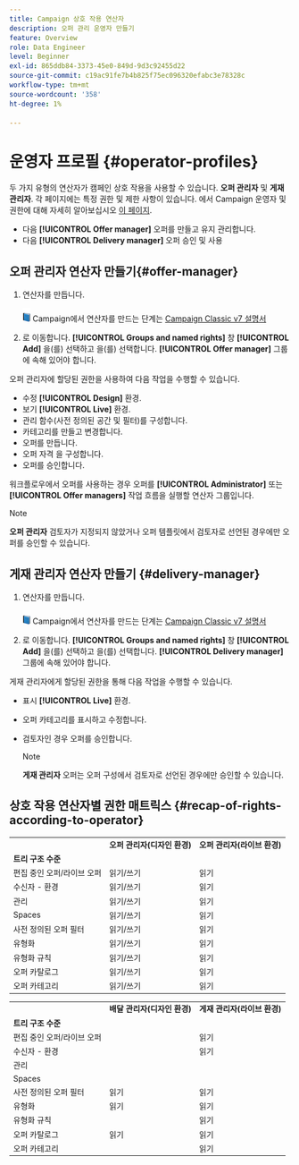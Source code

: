 ```yaml
---
title: Campaign 상호 작용 연산자
description: 오퍼 관리 운영자 만들기
feature: Overview
role: Data Engineer
level: Beginner
exl-id: 865ddb84-3373-45e0-849d-9d3c92455d22
source-git-commit: c19ac91fe7b4b825f75ec096320efabc3e78328c
workflow-type: tm+mt
source-wordcount: '358'
ht-degree: 1%

---
```


# 운영자 프로필 {#operator-profiles}

두 가지 유형의 연산자가 캠페인 상호 작용을 사용할 수 있습니다. **오퍼 관리자** 및 **게재 관리자**. 각 페이지에는 특정 권한 및 제한 사항이 있습니다. 에서 Campaign 운영자 및 권한에 대해 자세히 알아보십시오 [이 페이지](../start/permissions.md).

* 다음 **[!UICONTROL Offer manager]** 오퍼를 만들고 유지 관리합니다.
* 다음 **[!UICONTROL Delivery manager]** 오퍼 승인 및 사용

## 오퍼 관리자 연산자 만들기{#offer-manager}

1. 연산자를 만듭니다.

   ![](../assets/do-not-localize/book.png) Campaign에서 연산자를 만드는 단계는 [Campaign Classic v7 설명서](https://experienceleague.adobe.com/docs/campaign-classic/using/getting-started/permissions/access-management-operators.html)

1. 로 이동합니다. **[!UICONTROL Groups and named rights]** 창 **[!UICONTROL Add]** 을(를) 선택하고 을(를) 선택합니다. **[!UICONTROL Offer manager]** 그룹에 속해 있어야 합니다.

오퍼 관리자에 할당된 권한을 사용하여 다음 작업을 수행할 수 있습니다.

* 수정 **[!UICONTROL Design]** 환경.
* 보기 **[!UICONTROL Live]** 환경.
* 관리 함수(사전 정의된 공간 및 필터)를 구성합니다.
* 카테고리를 만들고 변경합니다.
* 오퍼를 만듭니다.
* 오퍼 자격 을 구성합니다.
* 오퍼를 승인합니다.

워크플로우에서 오퍼를 사용하는 경우 오퍼를 **[!UICONTROL Administrator]** 또는 **[!UICONTROL Offer managers]** 작업 흐름을 실행할 연산자 그룹입니다.

>[!NOTE]
>
>**오퍼 관리자** 검토자가 지정되지 않았거나 오퍼 템플릿에서 검토자로 선언된 경우에만 오퍼를 승인할 수 있습니다.

## 게재 관리자 연산자 만들기 {#delivery-manager}

1. 연산자를 만듭니다.

   ![](../assets/do-not-localize/book.png) Campaign에서 연산자를 만드는 단계는 [Campaign Classic v7 설명서](https://experienceleague.adobe.com/docs/campaign-classic/using/getting-started/permissions/access-management-operators.html)

1. 로 이동합니다. **[!UICONTROL Groups and named rights]** 창 **[!UICONTROL Add]** 을(를) 선택하고 을(를) 선택합니다. **[!UICONTROL Delivery manager]** 그룹에 속해 있어야 합니다.

게재 관리자에게 할당된 권한을 통해 다음 작업을 수행할 수 있습니다.

* 표시 **[!UICONTROL Live]** 환경.
* 오퍼 카테고리를 표시하고 수정합니다.
* 검토자인 경우 오퍼를 승인합니다.

   >[!NOTE]
   >
   >**게재 관리자** 오퍼는 오퍼 구성에서 검토자로 선언된 경우에만 승인할 수 있습니다.

## 상호 작용 연산자별 권한 매트릭스 {#recap-of-rights-according-to-operator}

<table> 
 <tbody> 
  <tr> 
   <td> </td> 
   <td> <strong>오퍼 관리자(디자인 환경)</strong><br /> </td> 
   <td> <strong>오퍼 관리자(라이브 환경)</strong><br /> </td> 
  </tr> 
  <tr> 
   <td> <strong>트리 구조 수준</strong><br /> </td> 
   <td> </td> 
   <td> </td> 
  </tr> 
  <tr> 
   <td> 편집 중인 오퍼/라이브 오퍼<br /> </td> 
   <td> 읽기/쓰기<br /> </td> 
   <td> 읽기<br /> </td> 
  </tr> 
  <tr> 
   <td> 수신자 - 환경<br /> </td> 
   <td> 읽기/쓰기<br /> </td> 
   <td> 읽기<br /> </td> 
  </tr> 
  <tr> 
   <td> 관리<br /> </td> 
   <td> 읽기/쓰기<br /> </td> 
   <td> 읽기<br /> </td> 
  </tr> 
  <tr> 
   <td> Spaces<br /> </td> 
   <td> 읽기/쓰기<br /> </td> 
   <td> 읽기<br /> </td> 
  </tr> 
  <tr> 
   <td> 사전 정의된 오퍼 필터<br /> </td> 
   <td> 읽기/쓰기<br /> </td> 
   <td> 읽기<br /> </td> 
  </tr> 
  <tr> 
   <td> 유형화<br /> </td> 
   <td> 읽기/쓰기<br /> </td> 
   <td> 읽기<br /> </td> 
  </tr> 
  <tr> 
   <td> 유형화 규칙<br /> </td> 
   <td> 읽기/쓰기<br /> </td> 
   <td> 읽기<br /> </td> 
  </tr> 
  <tr> 
   <td> 오퍼 카탈로그<br /> </td> 
   <td> 읽기/쓰기<br /> </td> 
   <td> 읽기<br /> </td> 
  </tr> 
  <tr> 
   <td> 오퍼 카테고리<br /> </td> 
   <td> 읽기/쓰기<br /> </td> 
   <td> 읽기<br /> </td> 
  </tr> 
 </tbody> 
</table>

<table> 
 <tbody> 
  <tr> 
   <td> </td> 
   <td> <strong>배달 관리자(디자인 환경)</strong><br /> </td> 
   <td> <strong>게재 관리자(라이브 환경)</strong><br /> </td> 
  </tr> 
  <tr> 
   <td> <strong>트리 구조 수준</strong><br /> </td> 
   <td> </td> 
   <td> </td> 
  </tr> 
  <tr> 
   <td> 편집 중인 오퍼/라이브 오퍼<br /> </td> 
   <td> </td> 
   <td> 읽기<br /> </td> 
  </tr> 
  <tr> 
   <td> 수신자 - 환경<br /> </td> 
   <td> </td> 
   <td> 읽기<br /> </td> 
  </tr> 
  <tr> 
   <td> 관리<br /> </td> 
   <td> </td> 
   <td> </td> 
  </tr> 
  <tr> 
   <td> Spaces<br /> </td> 
   <td> </td> 
   <td> </td> 
  </tr> 
  <tr> 
   <td> 사전 정의된 오퍼 필터<br /> </td> 
   <td> 읽기<br /> </td> 
   <td> 읽기<br /> </td> 
  </tr> 
  <tr> 
   <td> 유형화<br /> </td> 
   <td> 읽기<br /> </td> 
   <td> 읽기<br /> </td> 
  </tr> 
  <tr> 
   <td> 유형화 규칙<br /> </td> 
   <td> </td> 
   <td> 읽기<br /> </td> 
  </tr> 
  <tr> 
   <td> 오퍼 카탈로그<br /> </td> 
   <td> 읽기<br /> </td> 
   <td> 읽기<br /> </td> 
  </tr> 
  <tr> 
   <td> 오퍼 카테고리<br /> </td> 
   <td> </td> 
   <td> 읽기<br /> </td> 
  </tr> 
 </tbody> 
</table>
